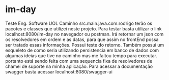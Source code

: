 # im-day
Teste Eng. Software UOL
Caminho src.main.java.com.rodrigo terão os pacotes e classes que utilizei neste projeto.
Para testar basta utilizar o link localhost:8080/im-day no navegador ou postman.
Irá retornar um json com os resolvedores em ordem e as datas, para que assim no frontEnd possa ser tratado essas informações.
Possui teste do retorno.
Também possui um esqueleto de como seria utilizando persistencia em banco de dados com algumas ideias que tive no caminho mas me faltou tempo para executar.
portanto está sendo feita com uma sequencia fixa de resolvedores de chamei de suporte na minha aplicação.
Para acessar a documentação swagger basta acessar localhost:8080/swagger-ui
